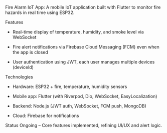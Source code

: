 Fire Alarm IoT App: A mobile IoT application built with Flutter to monitor fire hazards in real time using ESP32.

Features
  - Real-time display of temperature, humidity, and smoke level via WebSocket

  - Fire alert notifications via Firebase Cloud Messaging (FCM) even when the app is closed

  - User authentication using JWT, each user manages multiple devices (deviceId)

Technologies
  - Hardware: ESP32 + fire, temperature, humidity sensors

  - Mobile app: Flutter (with Riverpod, Dio, WebSocket, EasyLocalization)

  - Backend: Node.js (JWT auth, WebSocket, FCM push, MongoDB)

  - Cloud: Firebase for notifications

Status
Ongoing – Core features implemented, refining UI/UX and alert logic.
